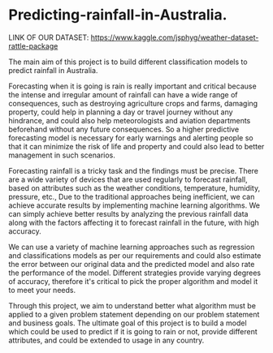 # Predicting-rainfall-in-Australia.
LINK OF OUR DATASET: https://www.kaggle.com/jsphyg/weather-dataset-rattle-package

The main aim of this project is to build different classification models to predict rainfall in Australia.

Forecasting when it is going is rain is really important and critical because the intense and irregular amount of rainfall can have a wide range of consequences, such as destroying agriculture crops and farms, damaging property, could help in planning a day or travel journey without any hindrance, and could also help meteorologists and aviation departments beforehand without any future consequences. So a higher predictive forecasting model is necessary for early warnings and alerting people so that it can minimize the risk of life and property and could also lead to better management in such scenarios.

Forecasting rainfall is a tricky task and the findings must be precise. There are a wide variety of devices that are used regularly to forecast rainfall, based on attributes such as the weather conditions, temperature, humidity, pressure, etc.,  Due to the traditional approaches being inefficient, we can achieve accurate results by implementing machine learning algorithms. We can simply achieve better results by analyzing the previous rainfall data along with the factors affecting it to forecast rainfall in the future, with high accuracy.

We can use a variety of machine learning approaches such as regression and classifications models as per our requirements and could also estimate the error between our original data and the predicted model and also rate the performance of the model. Different strategies provide varying degrees of accuracy, therefore it's critical to pick the proper algorithm and model it to meet your needs.

Through this project, we aim to understand better what algorithm must be applied to a given problem statement depending on our problem statement and business goals. The ultimate goal of this project is to build a model which could be used to predict if it is going to rain or not, provide different attributes, and could be extended to usage in any country.


